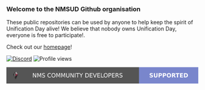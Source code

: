 ### Welcome to the NMSUD Github organisation

These public repositories can be used by anyone to help keep the spirit of Unification Day alive! We believe that nobody owns Unification Day, everyone is free to participate!.

Check out our [homepage][nmsudWebsite]!

[![Discord](https://img.shields.io/discord/625007826913198080?style=for-the-badge)][discord]
![Profile views](https://komarev.com/ghpvc/?username=NMSUD&color=green&style=for-the-badge)

[![Supported by the No Man's Sky Community Developers & Designers](https://raw.githubusercontent.com/NMSCD/About/master/badge/purple-ftb.svg)](https://github.com/NMSCD)

<!--- <br /> --->

<!--- --- --->

<!--- [<img alt="hacktoberfest logo" src="https://github.com/AssistantNMS/.github/raw/main/img/hacktoberfest2023.svg" />][hactoberfestWebsite] --->

<!--- Get rewarded for making Pull Requests into many of out repositories! Check out the [Hacktoberfest website][hactoberfestWebsite] for more details! 🥳 --->

<!--- [![DigitalOcean Referral Badge](https://web-platforms.sfo2.cdn.digitaloceanspaces.com/WWW/Badge%203.svg)](https://www.digitalocean.com/?refcode=13d096719f67&utm_campaign=Referral_Invite&utm_medium=Referral_Program&utm_source=badge) --->

[nmsudWebsite]: https://nmsud.com
[githubSecurityAdvisory]: https://github.com/NMSUD/Form/security/advisories
[contactEmail]: support@nmsassistant.com
[discord]: https://discord.gg/jQrNeWeTwR
